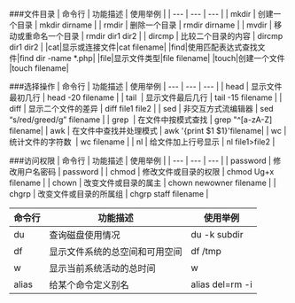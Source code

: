 
###文件目录
| 命令行 | 功能描述 | 使用举例 |
| --- | --- | --- |
| mkdir | 创建一个目录 | mkdir dirname |
| rmdir | 删除一个目录 | rmdir dirname |
| mvdir | 移动或重命名一个目录 | rmdir dir1 dir2 |
| dircmp | 比较二个目录的内容 | dircmp dir1 dir2 |
|cat|显示或连接文件|cat filename|
|find|使用匹配表达式查找文件|find dir -name *.php|
|file|显示文件类型|file filename|
|touch|创建一个文件 |touch filename|



###选择操作
| 命令行 | 功能描述 | 使用举例
| --- | --- | --- |
| head | 显示文件最初几行 | head -20 filename |
| tail  | 显示文件最后几行 | tail -15 filename |
| diff | 显示二个文件的差异 | diff file1 file2 |
| sed | 非交互方式流编辑器 | sed “s/red/greed/g” filename |
| grep  | 在文件中按模式查找 | grep "^[a-zA-Z] filename|
| awk | 在文件中查找并处理模式 |  awk '{print $1 $1}'filename|
| wc | 统计文件的字符数  | wc filename |
| nl | 给文件加上行号显示 | nl file1>file2 |



###访问权限
| 命令行 | 功能描述 | 使用举例 |
| --- | --- | --- |
| password | 修改用户名密码 | password |
| chmod | 修改文件或目录的权限 | chmod Ug+x filename |
| chown | 改变文件或目录的属主 | chown newowner filename |
| chgrp | 改变文件或目录的所属组 | chgrp staff filename |


| 命令行 | 功能描述 | 使用举例 |
| --- | --- | --- |
| du | 查询磁盘使用情况| du -k subdir|
| df | 显示文件系统的总空间和可用空间| df /tmp |
| w | 显示当前系统活动的总时间 | w  |
| alias | 给某个命令定义别名 | alias del=rm -i |


